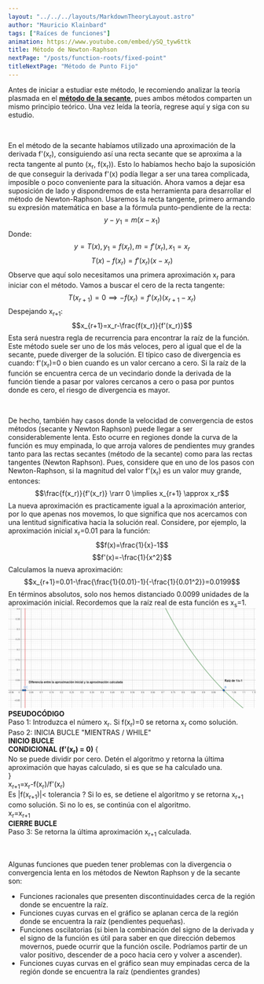 ```yaml
---
layout: "../../../layouts/MarkdownTheoryLayout.astro"
author: "Mauricio Klainbard"
tags: ["Raíces de funciones"]
animation: https://www.youtube.com/embed/ySQ_tyw6ttk
title: Método de Newton-Raphson
nextPage: "/posts/function-roots/fixed-point"
titleNextPage: "Método de Punto Fijo"
---
```


Antes de iniciar a estudiar este método, le recomiendo analizar la teoría plasmada en el [**método de la secante**](/posts/function-roots/secant), pues ambos métodos comparten un mismo principio teórico. Una vez leída la teoría, regrese aquí y siga con su estudio.

<br/>

En el método de la secante habíamos utilizado una aproximación de la derivada f'(x<sub>r</sub>), consiguiendo así una recta secante que se aproxima a la recta tangente al punto (x<sub>r</sub>, f(x<sub>r</sub>)). Esto lo habíamos hecho bajo la suposición de que conseguir la derivada f'(x) podía llegar a ser una tarea complicada, imposible o poco conveniente para la situación. Ahora vamos a dejar esa suposición de lado y dispondremos de esta herramienta para desarrollar el método de Newton-Raphson. Usaremos la recta tangente, primero armando su expresión matemática en base a la fórmula punto-pendiente de la recta:
$$y-y_1=m(x-x_1)$$
Donde:
$$y=T(x), y_1=f(x_r), m=f'(x_r), x_1=x_r$$
$$T(x)-f(x_r)=f'(x_r)(x-x_r)$$
Observe que aquí solo necesitamos una primera aproximación x<sub>r</sub> para iniciar con el método. Vamos a buscar el cero de la recta tangente:
$$T(x_{r+1})=0 \implies -f(x_r)=f'(x_r)(x_{r+1}-x_r)$$
Despejando x<sub>r+1</sub>:
$$x_{r+1}=x_r-\frac{f(x_r)}{f'(x_r)}$$
Esta será nuestra regla de recurrencia para encontrar la raíz de la función. Este método suele ser uno de los más veloces, pero al igual que el de la secante, puede diverger de la solución. El típico caso de divergencia es cuando: f'(x<sub>r</sub>)=0 o bien cuando es un valor cercano a cero. Si la raíz de la función se encuentra cerca de un vecindario donde la derivada de la función tiende a pasar por valores cercanos a cero o pasa por puntos donde es cero, el riesgo de divergencia es mayor.

<br/>

De hecho, también hay casos donde la velocidad de convergencia de estos métodos (secante y Newton Raphson) puede llegar a ser considerablemente lenta. Esto ocurre en regiones donde la curva de la función es muy empinada, lo que arroja valores de pendientes muy grandes tanto para las rectas secantes (método de la secante) como para las rectas tangentes (Newton Raphson). Pues, considere que en uno de los pasos con Newton-Raphson, si la magnitud del valor f'(x<sub>r</sub>) es un valor muy grande, entonces:
$$\frac{f(x_r)}{f'(x_r)} \rarr 0 \implies x_{r+1} \approx x_r$$
La nueva aproximación es practicamente igual a la aproximación anterior, por lo que apenas nos movemos, lo que significa que nos acercamos con una lentitud significativa hacia la solución real. Considere, por ejemplo, la aproximación inicial x<sub>r</sub>=0.01 para la función:
$$f(x)=\frac{1}{x}-1$$
$$f'(x)=-\frac{1}{x^2}$$
Calculamos la nueva aproximación:
$$x_{r+1}=0.01-\frac{\frac{1}{0.01}-1}{-\frac{1}{0.01^2}}=0.0199$$
En términos absolutos, solo nos hemos distanciado 0.0099 unidades de la aproximación inicial. Recordemos que la raíz real de esta función es x<sub>s</sub>=1. 
![Ejemplo convergencia lenta de Newton Raphson](../../../../public/example-newton-raphson.png)
**PSEUDOCÓDIGO**
<br/>
Paso 1: Introduzca el número x<sub>r</sub>. Si f(x<sub>r</sub>)=0 se retorna x<sub>r</sub> como solución.
<br/>
Paso 2: INICIA BUCLE "MIENTRAS / WHILE"
<br/>
**INICIO BUCLE**
<br/>
**CONDICIONAL (f'(x<sub>r</sub>) = 0)** {
    <br/>
    No se puede dividir por cero. Detén el algoritmo y retorna la última aproximación que hayas calculado, si es que se ha calculado una.
    <br/>
}
<br/>
x<sub>r+1</sub>=x<sub>r</sub>-f(x<sub>r</sub>)/f'(x<sub>r</sub>)
<br/>
Es |f(x<sub>r+1</sub>)|< tolerancia ? Si lo es, se detiene el algoritmo y se retorna x<sub>r+1</sub> como solución. Si no lo es, se continúa con el algoritmo.
<br/>
x<sub>r</sub>=x<sub>r+1</sub>
<br/>
**CIERRE BUCLE**
<br/>
Paso 3: Se retorna la última aproximación x<sub>r+1</sub> calculada.

<br/>

Algunas funciones que pueden tener problemas con la divergencia o convergencia lenta en los métodos de Newton Raphson y de la secante son:
* Funciones racionales que presenten discontinuidades cerca de la región donde se encuentre la raíz.
* Funciones cuyas curvas en el gráfico se aplanan cerca de la región donde se encuentra la raíz (pendientes pequeñas).
* Funciones oscilatorias (si bien la combinación del signo de la derivada y el signo de la función es útil para saber en que dirección debemos movernos, puede ocurrir que la función oscile. Podríamos partir de un valor positivo, descender de a poco hacia cero y volver a ascender).
* Funciones cuyas curvas en el gráfico sean muy empinadas cerca de la región donde se encuentra la raíz (pendientes grandes)
